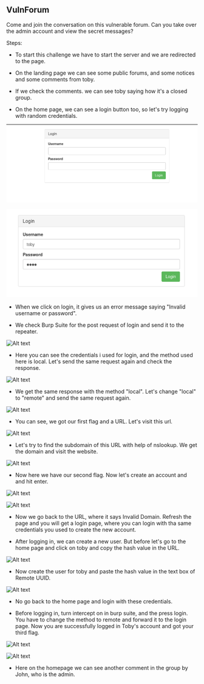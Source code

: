 
## VulnForum
Come and join the conversation on this vulnerable forum. Can you take over the admin account and view the secret messages? 

Steps:

* To start this challenge we have to start the server and we are redirected to the page.

* On the landing page we can see some public forums, and some notices and some comments from toby.

* If we check the comments. we can see toby saying how it's a closed group.

* On the home page, we can see a login button too, so let's try logging with random credentials.

![Login](Login.png "d:\CTF Images\VulnForum\Login.png")

![UserLogin](<Login 1.png> "D:\CTF Images\VulnForum\Login 1.png")

* When we click on login, it gives us an error message saying "Invalid username or password".

* We check Burp Suite for the post request of login and send it to the repeater.

![Alt text](image-2.png)

* Here you can see the credentials i used for login, and the method used here is local. Let's send the same request again and check the response.

![Alt text](image-3.png)

* We get the same response with the method "local". Let's change "local" to "remote" and send the same request again.

![Alt text](image-4.png)

* You can see, we got our first flag and a URL. Let's visit this url.

![Alt text](image-6.png)

* Let's try to find the subdomain of this URL with help of nslookup. We get the domain and visit the website.

![Alt text](image-5.png)

* Now here we have our second flag. Now let's create an account and and hit enter.

![Alt text](image-7.png)

![Alt text](image-8.png)

* Now we go back to the URL, where it says Invalid Domain. Refresh the page and you will get a login page, where you can login with tha same credentials you used to create the new account.

* After logging in, we can create a new user. But before let's go to the home page and click on toby and copy the hash value in the URL.

![Alt text](image-9.png)

* Now create the user for toby and paste the hash value in the text box of Remote UUID.

![Alt text](image-10.png)

* No go back to the home page and login with these credentials.

* Before logging in, turn intercept on in burp suite, and the press login. You have to change the method to remote and forward it to the login page. Now you are successfully logged in Toby's account and got your third flag.

![Alt text](image-12.png)

![Alt text](image-13.png)

* Here on the homepage we can see another comment in the group by John, who is the admin.



